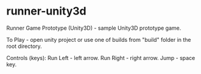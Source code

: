runner-unity3d
==============

Runner Game Prototype (Unity3D) - sample Unity3D prototype game.

To Play - open unity project or use one of builds from "build" folder in the root directory.

Controls (keys):
Run Left - left arrow.
Run Right - right arrow.
Jump - space key.